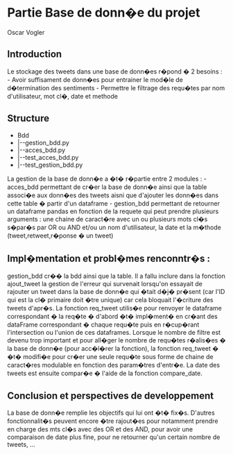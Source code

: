 # Partie Base de donn�e du projet 

Oscar Vogler

## Introduction 
Le stockage des tweets dans une base de donn�es r�pond � 2 besoins :
    - Avoir suffisament de donn�es  pour entrainer le mod�le de d�termination des sentiments
    - Permettre le filtrage des requ�tes par nom d'utilisateur, mot cl�, date et methode 


## Structure 

- Bdd 
- |--gestion_bdd.py
- |--acces_bdd.py
- |--test_acces_bdd.py
- |--test_gestion_bdd.py

La gestion de la base de donn�e a �t� r�partie entre 2 modules : 
    - acces_bdd permettant de cr�er la base de donn�e ainsi que la table associ�e aux donn�es des tweets aisni que d'ajouter les donn�es dans cette table � partir d'un dataframe
    - gestion_bdd permettant de retourner un dataframe pandas en fonction de la requete qui peut prendre plusieurs arguments :
    une chaine de caract�re avec un ou plusieurs mots cl�s s�par�s par OR ou AND et/ou un nom d'utilisateur, la date et la m�thode (tweet,retweet,r�ponse � un tweet)

## Impl�mentation et probl�mes renconntr�s :

gestion_bdd cr�� la bdd ainsi que la table. Il a fallu inclure dans la fonction ajout_tweet la gestion de l'erreur qui survenait
lorsqu'on essayait de rajouter un tweet dans la base de donn�e qui �tait d�j� pr�sent (car l'ID qui est la cl� primaire doit �tre unique)
car cela bloquait l'�criture des tweets d'apr�s.
La fonction req_tweet utilis�e pour renvoyer le dataframe correspondant � la req�te � d'abord �t� impl�ment� en cr�ant des dataFrame correspondant
� chaque requ�te puis en r�cup�rant l'intersection ou l'union de ces dataframes. Lorsque le nombre de filtre est devenu
trop important et pour all�ger le nombre de requ�tes r�alis�es � la base de donn�e (pour acc�l�rer la fonction), la fonction req_tweet
� �t� modifi�e pour cr�er une seule requ�te sous forme de chaine de caract�res modulable en fonction des param�tres d'entr�e. 
La date des tweets est ensuite compar�e � l'aide de la fonction compare_date.
        

## Conclusion et perspectives de developpement 
La base de donn�e remplie les objectifs qui lui ont �t� fix�s.
D'autres fonctionnalit�s peuvent encore �tre rajout�es pour notamment prendre en charge des mts cl�s avec des OR et des AND, 
pour avoir une comparaison de date plus fine, pour ne retourner qu'un certain nombre de tweets, ...